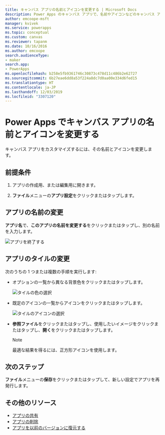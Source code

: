 ```yaml
---
title: キャンバス アプリの名前とアイコンを変更する | Microsoft Docs
description: Power Apps のキャンバス アプリで、名前やアイコンなどのキャンバス アプリの設定を変更するための詳しい手順
author: emcoope-msft
manager: kvivek
ms.service: powerapps
ms.topic: conceptual
ms.custom: canvas
ms.reviewer: tapanm
ms.date: 10/16/2016
ms.author: emcoope
search.audienceType:
- maker
search.app:
- PowerApps
ms.openlocfilehash: b258e5fb9361746c30873c478d11c486b2e62727
ms.sourcegitcommit: 6b27eae6dd8a53f224a8dc7d0aa00e334d6fed15
ms.translationtype: HT
ms.contentlocale: ja-JP
ms.lasthandoff: 12/03/2019
ms.locfileid: "3307120"
---
```

# <a name="change-app-name-and-icon-for-a-canvas-app-in-power-apps"></a>Power Apps でキャンバス アプリの名前とアイコンを変更する
キャンバス アプリをカスタマイズするには、その名前とアイコンを変更します。

## <a name="prerequisites"></a>前提条件
1. アプリの作成用、または編集用に開きます。

2. **ファイル**メニューの**アプリ設定**をクリックまたはタップします。

## <a name="rename-an-app"></a>アプリの名前の変更
**アプリ名**で、**このアプリの名前を変更する**をクリックまたはタップし、別の名前を入力します。

![アプリを終了する](./media/set-name-tile/rename-app.png)

## <a name="change-an-app-tile"></a>アプリのタイルの変更
次のうちの 1 つまたは複数の手順を実行します:

* オプションの一覧から異なる背景色をクリックまたはタップします。

    ![タイルの色の選択](./media/set-name-tile/tile-colors.png)

* 既定のアイコンの一覧からアイコンをクリックまたはタップします。

    ![タイルのアイコンの選択](./media/set-name-tile/tile-icons.png)

* **参照ファイル**をクリックまたはタップし、使用したいイメージをクリックまたはタップし、**開く**をクリックまたはタップします。

    > [!NOTE]
  > 最適な結果を得るには、正方形アイコンを使用します。

## <a name="next-step"></a>次のステップ
**ファイル**メニューの**保存**をクリックまたはタップして、新しい設定でアプリを再発行します。

## <a name="more-resources"></a>その他のリソース
* [アプリの共有](share-app.md)
* [アプリの削除](delete-app.md)
* [アプリを以前のバージョンに復元する](restore-an-app.md)
